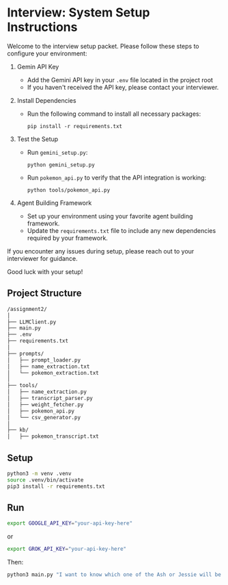 # Interview: System Setup Instructions

Welcome to the interview setup packet. Please follow these steps to configure your environment:

1. Gemin API Key  
    - Add the Gemini API key in your `.env` file located in the project root 
    - If you haven't received the API key, please contact your interviewer.

2. Install Dependencies  
    - Run the following command to install all necessary packages:
      ```
      pip install -r requirements.txt
      ```

3. Test the Setup  
    - Run `gemini_setup.py`:
      ```
      python gemini_setup.py
      ```
    - Run `pokemon_api.py` to verify that the API integration is working:
      ```
      python tools/pokemon_api.py
      ```

4. Agent Building Framework  
    - Set up your environment using your favorite agent building framework.  
    - Update the `requirements.txt` file to include any new dependencies required by your framework.

If you encounter any issues during setup, please reach out to your interviewer for guidance.

Good luck with your setup!



## Project Structure
```bash
/assignment2/
│
├── LLMClient.py
├── main.py
├── .env
├── requirements.txt
│
├── prompts/
│   ├── prompt_loader.py
│   ├── name_extraction.txt
│   └── pokemon_extraction.txt
│
├── tools/
│   ├── name_extraction.py
│   ├── transcript_parser.py
│   ├── weight_fetcher.py
│   ├── pokemon_api.py
│   └── csv_generator.py
│
├── kb/
│   ├── pokemon_transcript.txt
```

## Setup
```bash
python3 -m venv .venv
source .venv/bin/activate
pip3 install -r requirements.txt
```

## Run
```bash
export GOOGLE_API_KEY="your-api-key-here"
```
or
```bash
export GROK_API_KEY="your-api-key-here"
```
Then:
```bash
python3 main.py "I want to know which one of the Ash or Jessie will be the winner of the competition."
```